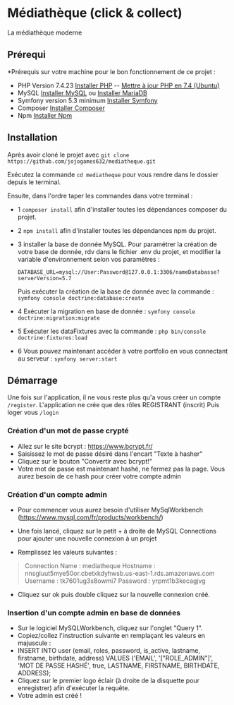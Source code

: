 # Médiathèque (click & collect)

La médiathèque moderne

## Prérequi

*Prérequis sur votre machine pour le bon fonctionnement de ce projet : 
- PHP Version 7.4.23 [Installer PHP](https://www.php.net/manual/fr/install.php) --  [Mettre à jour PHP en 7.4 (Ubuntu)](https://www.cloudbooklet.com/upgrade-php-version-to-php-7-4-on-ubuntu/)
- MySQL [Installer MySQL](https://doc.ubuntu-fr.org/mysql) ou [Installer MariaDB](https://doc.ubuntu-fr.org/mariadb)
- Symfony version 5.3 minimum [Installer Symfony](https://symfony.com/doc/current/setup.html) 
- Composer [Installer Composer](https://getcomposer.org/download/) 
- Npm  [Installer Npm](https://www.npmjs.com/get-npm)  

## Installation

Après avoir cloné le projet avec ``git clone https://github.com/jojogames632/mediatheque.git``

Exécutez la commande ``cd mediatheque`` pour vous rendre dans le dossier depuis le terminal.

Ensuite, dans l'ordre taper les commandes dans votre terminal : 

- 1 ``composer install`` afin d'installer toutes les dépendances composer du projet.

- 2 ``npm install``      afin d'installer toutes les dépendances npm du projet.

- 3 installer la base de donnée MySQL. 
   Pour paramétrer la création de votre base de donnée, rdv dans le fichier .env du projet, et modifier la variable d'environnement selon vos paramètres : 

  ``DATABASE_URL=mysql://User:Password@127.0.0.1:3306/nameDatabasse?serverVersion=5.7``
  
   Puis exécuter la création de la base de donnée avec la commande : ``symfony console doctrine:database:create``


- 4 Exécuter la migration en base de donnée :                                        ``symfony console doctrine:migration:migrate``

- 5 Exécuter les dataFixtures avec la commande :                                     ``php bin/console doctrine:fixtures:load``

- 6 Vous pouvez maintenant accéder à votre portfolio en vous connectant au serveur : ``symfony server:start``


## Démarrage

Une fois sur l'application, il ne vous reste plus qu'a vous créer un compte ``/register``.
L'application ne crée que des rôles REGISTRANT (inscrit)
Puis loger vous ``/login``

### Création d'un mot de passe crypté

- Allez sur le site bcrypt : https://www.bcrypt.fr/
- Saisissez le mot de passe désiré dans l'encart "Texte à hasher"
- Cliquez sur le bouton "Convertir avec bcrypt!"
- Votre mot de passe est maintenant hashé, ne fermez pas la page. Vous aurez besoin de ce hash pour créer votre compte admin

### Création d'un compte admin

- Pour commencer vous aurez besoin d'utiliser MySqlWorkbench (https://www.mysql.com/fr/products/workbench/)

- Une fois lancé, cliquez sur le petit + à droite de MySQL Connections pour ajouter une nouvelle connexion à un projet

- Remplissez les valeurs suivantes : 

> Connection Name : mediatheque
> Hostname : nnsgluut5mye50or.cbetxkdyhwsb.us-east-1.rds.amazonaws.com
> Username : tk7601ug3s8owmi7
> Password : yrpmt1b3kecagjvg

- Cliquez sur ok puis double cliquez sur la nouvelle connexion créé. 

### Insertion d'un compte admin en base de données

- Sur le logiciel MySQLWorkbench, cliquez sur l'onglet "Query 1".
- Copiez/collez l'instruction suivante en remplaçant les valeurs en majuscule : 
- INSERT INTO user (email, roles, password, is_active, lastname, firstname, birthdate, address) VALUES ('EMAIL', '["ROLE_ADMIN"]', 'MOT DE PASSE HASHÉ', true, LASTNAME, FIRSTNAME, BIRTHDATE, ADDRESS);
- Cliquez sur le premier logo éclair (à droite de la disquette pour enregistrer) afin d'exécuter la requête.
- Votre admin est créé !